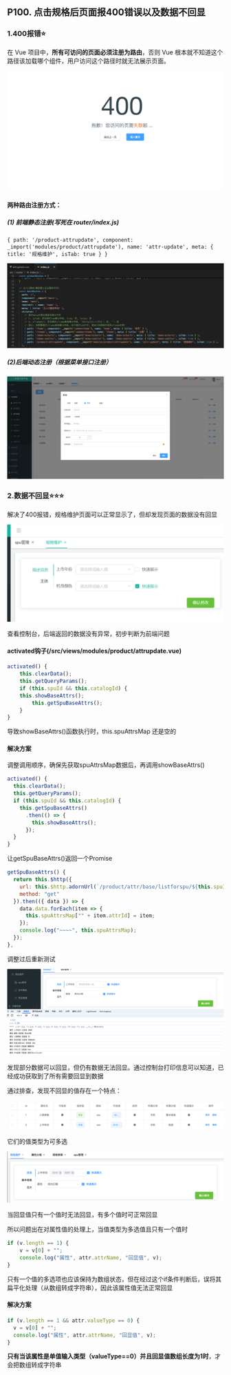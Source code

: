 ## **P100. 点击规格后页面报400错误以及数据不回显**

### 1.400报错⭐

在 Vue 项目中，**所有可访问的页面必须注册为路由**，否则 Vue 根本就不知道这个路径该加载哪个组件，用户访问这个路径时就无法展示页面。

![image-20250721145828461](pics/image-20250721145828461.png)

#### **两种路由注册方式：**

##### (1) 前端静态注册(写死在 router/index.js)

```
{ path: '/product-attrupdate', component: _import('modules/product/attrupdate'), name: 'attr-update', meta: { title: '规格维护', isTab: true } } 
```

![image-20250721150000752](pics/image-20250721150000752.png)

##### **(2)后端动态注册（根据菜单接口注册）**

![截屏2025-07-21 13.49.55](pics/image-20250721132065147.png)



### 2.数据不回显⭐⭐⭐

解决了400报错，规格维护页面可以正常显示了，但却发现页面的数据没有回显

![image-20250721135257060](pics/image-20250721135257060.png)

查看控制台，后端返回的数据没有异常，初步判断为前端问题

#### activated钩子(/src/views/modules/product/attrupdate.vue)

```js
activated() {
	this.clearData();
	this.getQueryParams();
	if (this.spuId && this.catalogId) {
    this.showBaseAttrs();
		this.getSpuBaseAttrs();
	}
}
```

导致showBaseAttrs()函数执行时，this.spuAttrsMap 还是空的

#### 解决方案

调整调用顺序，确保先获取spuAttrsMap数据后，再调用showBaseAttrs()

```js
activated() {
  this.clearData();
  this.getQueryParams();
  if (this.spuId && this.catalogId) {
    this.getSpuBaseAttrs()
      .then(() => {
        this.showBaseAttrs();
      });
  }
}
```

让getSpuBaseAttrs()返回一个Promise

```js
getSpuBaseAttrs() {
  return this.$http({
    url: this.$http.adornUrl(`/product/attr/base/listforspu/${this.spuId}`),
    method: "get"
  }).then(({ data }) => {
    data.data.forEach(item => {
      this.spuAttrsMap["" + item.attrId] = item;
    });
    console.log("~~~~", this.spuAttrsMap);
  });
},
```

调整过后重新测试

![image-20250721141219678](pics/image-20250721141219678.png)

发现部分数据可以回显，但仍有数据无法回显。通过控制台打印信息可以知道，已经成功获取到了所有需要回显到数据

通过排查，发现不回显的值存在一个特点：

![image-20250721141722701](pics/image-20250721141722701.png)

它们的值类型为可多选

![image-20250721142824866](pics/image-20250721142824866.png)

当回显值只有一个值时无法回显，有多个值时可正常回显

所以问题出在对属性值的处理上，当值类型为多选值且只有一个值时

```js
if (v.length == 1) {
	v = v[0] + "";
	console.log("属性", attr.attrName, "回显值", v);
}
```

只有一个值的多选项也应该保持为数组状态，但在经过这个if条件判断后，误将其扁平化处理（从数组转成字符串），因此该属性值无法正常回显

#### 解决方案

```js
if (v.length == 1 && attr.valueType == 0) {
  v = v[0] + "";
  console.log("属性", attr.attrName, "回显值", v);
}
```

**只有当该属性是单值输入类型（valueType==0）并且回显值数组长度为1时**，才会把数组转成字符串
